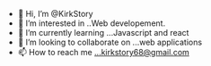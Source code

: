 - 👋 Hi, I’m @KirkStory
- 👀 I’m interested in ..Web developement.
- 🌱 I’m currently learning ...Javascript and react
- 💞️ I’m looking to collaborate on ...web applications
- 📫 How to reach me ...kirkstory68@gmail.com

<!---
KirkStory/KirkStory is a ✨ special ✨ repository because its `README.md` (this file) appears on your GitHub profile.
You can click the Preview link to take a look at your changes.
--->
